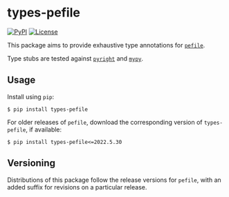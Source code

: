 # types-pefile

[![PyPI](https://img.shields.io/pypi/v/types-pefile.svg)](https://pypi.org/project/types-pefile/)
[![License](https://img.shields.io/pypi/l/types-pefile.svg)](https://github.com/coloursofnoise/types-pefile/blob/main/LICENSE)

This package aims to provide exhaustive type annotations for [`pefile`](https://github.com/erocarrera/pefile).

Type stubs are tested against [`pyright`](https://github.com/microsoft/pyright) and [`mypy`](https://github.com/python/mypy).


## Usage
Install using `pip`:
```console
$ pip install types-pefile
```
For older releases of `pefile`, download the corresponding version of `types-pefile`, if available:
```console
$ pip install types-pefile<=2022.5.30
```


## Versioning
Distributions of this package follow the release versions for `pefile`, with an added suffix for revisions on a particular release.
